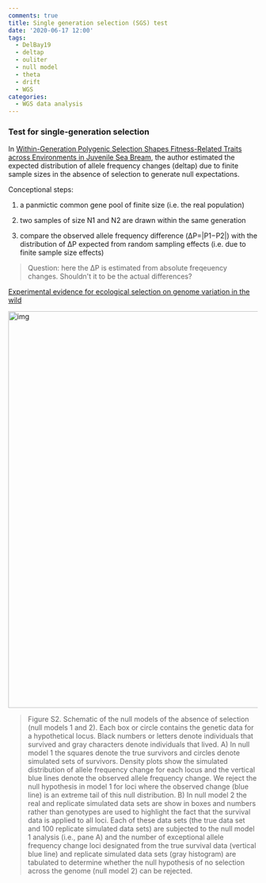 ```yaml
---
comments: true
title: Single generation selection (SGS) test
date: '2020-06-17 12:00'
tags:
  - DelBay19
  - deltap
  - ouliter
  - null model
  - theta
  - drift
  - WGS
categories:
  - WGS data analysis
---
```


### Test for single-generation selection

In [Within-Generation Polygenic Selection Shapes Fitness-Related Traits across Environments in Juvenile Sea Bream](https://www.mdpi.com/2073-4425/11/4/398/htm#app1-genes-11-00398), the author estimated the expected distribution of allele frequency changes (deltap) due to finite sample sizes in the absence of selection to generate null expectations.

Conceptional steps:

1) a panmictic common gene pool of finite size (i.e. the real population)

2) two samples of size N1 and N2 are drawn within the same generation

3) compare the observed allele frequency difference (ΔP=|P1−P2|) with the distribution of ΔP expected from random sampling effects (i.e. due to finite sample size effects)

> Question: here the ΔP is estimated from absolute freqeuency changes. Shouldn't it to be the actual differences?








[Experimental evidence for ecological selection on genome variation in the wild](https://onlinelibrary.wiley.com/doi/full/10.1111/ele.12238)

<img src="https://hzz0024.github.io/images/outlier/index.jpg" alt="img" width="800"/>

> Figure S2. Schematic of the null models of the absence of selection (null models 1 and 2). Each box or circle contains the genetic data for a hypothetical locus. Black numbers or letters denote individuals that survived and gray characters denote individuals that lived. A) In null model 1 the squares denote the true survivors and circles denote simulated sets of survivors. Density plots show the simulated distribution of allele frequency change for each locus and the vertical blue lines denote the observed allele frequency change. We reject the null hypothesis in model 1 for loci where the observed change (blue line) is an extreme tail of this null distribution. B) In null model 2 the real and replicate simulated data sets are show in boxes and numbers rather than genotypes are used to highlight the fact that the survival data is applied to all loci. Each of these data sets (the true data set and 100 replicate simulated data sets) are subjected to the null model 1 analysis (i.e., pane A) and the number of exceptional allele frequency change loci designated from the true survival data (vertical blue line) and replicate simulated data sets (gray histogram) are tabulated to determine whether the null hypothesis of no selection across the genome (null model 2) can be rejected.





   

